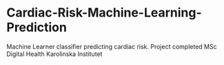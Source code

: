 # Cardiac-Risk-Machine-Learning-Prediction
Machine Learner classifier predicting cardiac risk. Project completed MSc Digital Health Karolinska Institutet 
